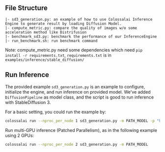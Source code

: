 ## File Structure
```
|- sd3_generation.py: an example of how to use Colossalai Inference Engine to generate result by loading Diffusion Model.
|- compute_metric.py: compare the quality of images w/o some acceleration method like Distrifusion
|- benchmark_sd3.py: benchmark the performance of our InferenceEngine
|- run_benchmark.sh: run benchmark command
```
Note: compute_metric.py need some dependencies which need `pip install -r requirements.txt`, `requirements.txt` is in `examples/inference/stable_diffusion/`

## Run Inference

The provided example `sd3_generation.py` is an example to configure, initialize the engine, and run inference on provided model. We've added `DiffusionPipeline` as model class, and the script is good to run inference with StableDiffusion 3.

For a basic setting, you could run the example by:
```bash
colossalai run --nproc_per_node 1 sd3_generation.py -m PATH_MODEL -p "hello world"
```

Run multi-GPU inference (Patched Parallelism), as in the following example using 2 GPUs:
```bash
colossalai run --nproc_per_node 2 sd3_generation.py -m PATH_MODEL
```
